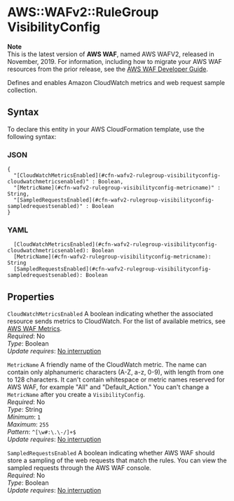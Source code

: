 # AWS::WAFv2::RuleGroup VisibilityConfig<a name="aws-properties-wafv2-rulegroup-visibilityconfig"></a>

**Note**  
This is the latest version of **AWS WAF**, named AWS WAFV2, released in November, 2019\. For information, including how to migrate your AWS WAF resources from the prior release, see the [AWS WAF Developer Guide](https://docs.aws.amazon.com/waf/latest/developerguide/waf-chapter.html)\. 

Defines and enables Amazon CloudWatch metrics and web request sample collection\. 

## Syntax<a name="aws-properties-wafv2-rulegroup-visibilityconfig-syntax"></a>

To declare this entity in your AWS CloudFormation template, use the following syntax:

### JSON<a name="aws-properties-wafv2-rulegroup-visibilityconfig-syntax.json"></a>

```
{
  "[CloudWatchMetricsEnabled](#cfn-wafv2-rulegroup-visibilityconfig-cloudwatchmetricsenabled)" : Boolean,
  "[MetricName](#cfn-wafv2-rulegroup-visibilityconfig-metricname)" : String,
  "[SampledRequestsEnabled](#cfn-wafv2-rulegroup-visibilityconfig-sampledrequestsenabled)" : Boolean
}
```

### YAML<a name="aws-properties-wafv2-rulegroup-visibilityconfig-syntax.yaml"></a>

```
  [CloudWatchMetricsEnabled](#cfn-wafv2-rulegroup-visibilityconfig-cloudwatchmetricsenabled): Boolean
  [MetricName](#cfn-wafv2-rulegroup-visibilityconfig-metricname): String
  [SampledRequestsEnabled](#cfn-wafv2-rulegroup-visibilityconfig-sampledrequestsenabled): Boolean
```

## Properties<a name="aws-properties-wafv2-rulegroup-visibilityconfig-properties"></a>

`CloudWatchMetricsEnabled`  <a name="cfn-wafv2-rulegroup-visibilityconfig-cloudwatchmetricsenabled"></a>
A boolean indicating whether the associated resource sends metrics to CloudWatch\. For the list of available metrics, see [AWS WAF Metrics](https://docs.aws.amazon.com/waf/latest/developerguide/monitoring-cloudwatch.html#waf-metrics)\.  
*Required*: No  
*Type*: Boolean  
*Update requires*: [No interruption](https://docs.aws.amazon.com/AWSCloudFormation/latest/UserGuide/using-cfn-updating-stacks-update-behaviors.html#update-no-interrupt)

`MetricName`  <a name="cfn-wafv2-rulegroup-visibilityconfig-metricname"></a>
A friendly name of the CloudWatch metric\. The name can contain only alphanumeric characters \(A\-Z, a\-z, 0\-9\), with length from one to 128 characters\. It can't contain whitespace or metric names reserved for AWS WAF, for example "All" and "Default\_Action\." You can't change a `MetricName` after you create a `VisibilityConfig`\.  
*Required*: No  
*Type*: String  
*Minimum*: `1`  
*Maximum*: `255`  
*Pattern*: `^[\w#:\.\-/]+$`  
*Update requires*: [No interruption](https://docs.aws.amazon.com/AWSCloudFormation/latest/UserGuide/using-cfn-updating-stacks-update-behaviors.html#update-no-interrupt)

`SampledRequestsEnabled`  <a name="cfn-wafv2-rulegroup-visibilityconfig-sampledrequestsenabled"></a>
A boolean indicating whether AWS WAF should store a sampling of the web requests that match the rules\. You can view the sampled requests through the AWS WAF console\.   
*Required*: No  
*Type*: Boolean  
*Update requires*: [No interruption](https://docs.aws.amazon.com/AWSCloudFormation/latest/UserGuide/using-cfn-updating-stacks-update-behaviors.html#update-no-interrupt)